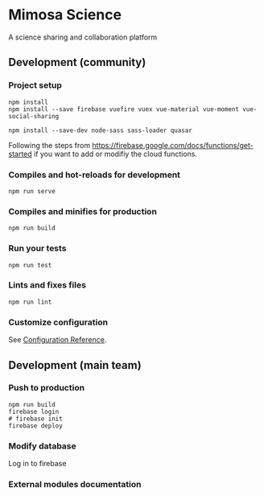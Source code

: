 # Mimosa Science

A science sharing and collaboration platform

## Development (community)

### Project setup
```
npm install
npm install --save firebase vuefire vuex vue-material vue-moment vue-social-sharing  

npm install --save-dev node-sass sass-loader quasar
```

Following the steps from https://firebase.google.com/docs/functions/get-started if you want to add or modifiy the cloud functions.

### Compiles and hot-reloads for development
```
npm run serve
```

### Compiles and minifies for production
```
npm run build
```

### Run your tests
```
npm run test
```

### Lints and fixes files
```
npm run lint
```

### Customize configuration
See [Configuration Reference](https://cli.vuejs.org/config/).


## Development (main team)

### Push to production

```
npm run build
firebase login
# firebase init
firebase deploy
```

### Modify database

Log in to firebase

### External modules documentation

